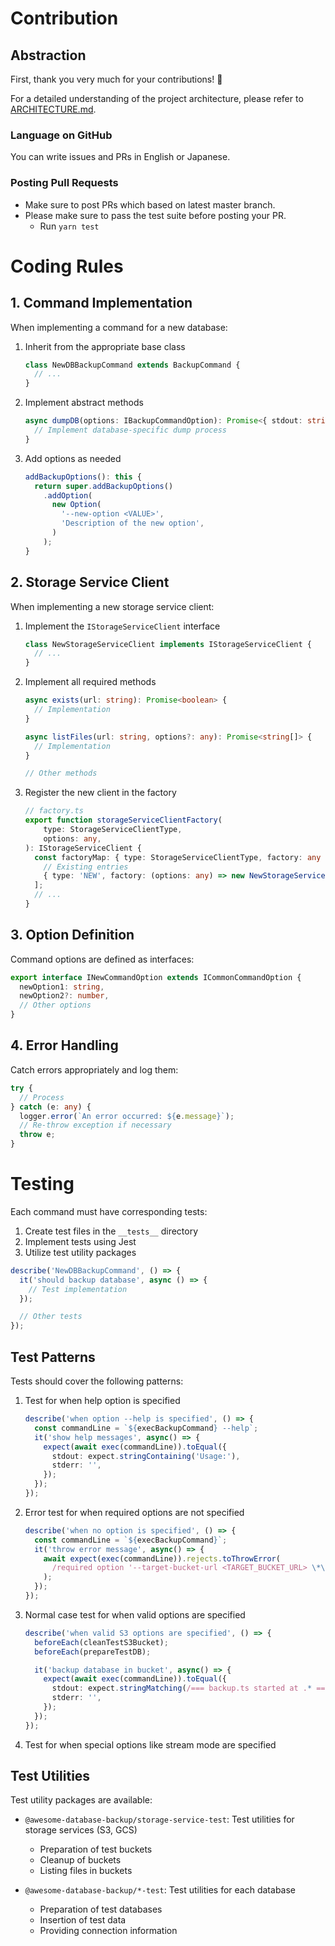 # Contribution

## Abstraction

First, thank you very much for your contributions! :tada:

For a detailed understanding of the project architecture, please refer to [ARCHITECTURE.md](./ARCHITECTURE.md).

### Language on GitHub

You can write issues and PRs in English or Japanese.

### Posting Pull Requests

* Make sure to post PRs which based on latest master branch.
* Please make sure to pass the test suite before posting your PR.
    * Run `yarn test`

# Coding Rules

## 1. Command Implementation

When implementing a command for a new database:

1. Inherit from the appropriate base class
   ```typescript
   class NewDBBackupCommand extends BackupCommand {
     // ...
   }
   ```

2. Implement abstract methods
   ```typescript
   async dumpDB(options: IBackupCommandOption): Promise<{ stdout: string, stderr: string, dbDumpFilePath: string }> {
     // Implement database-specific dump process
   }
   ```

3. Add options as needed
   ```typescript
   addBackupOptions(): this {
     return super.addBackupOptions()
       .addOption(
         new Option(
           '--new-option <VALUE>',
           'Description of the new option',
         )
       );
   }
   ```

## 2. Storage Service Client

When implementing a new storage service client:

1. Implement the `IStorageServiceClient` interface
   ```typescript
   class NewStorageServiceClient implements IStorageServiceClient {
     // ...
   }
   ```

2. Implement all required methods
   ```typescript
   async exists(url: string): Promise<boolean> {
     // Implementation
   }

   async listFiles(url: string, options?: any): Promise<string[]> {
     // Implementation
   }

   // Other methods
   ```

3. Register the new client in the factory
   ```typescript
   // factory.ts
   export function storageServiceClientFactory(
       type: StorageServiceClientType,
       options: any,
   ): IStorageServiceClient {
     const factoryMap: { type: StorageServiceClientType, factory: any }[] = [
       // Existing entries
       { type: 'NEW', factory: (options: any) => new NewStorageServiceClient(options) },
     ];
     // ...
   }
   ```

## 3. Option Definition

Command options are defined as interfaces:

```typescript
export interface INewCommandOption extends ICommonCommandOption {
  newOption1: string,
  newOption2?: number,
  // Other options
}
```

## 4. Error Handling

Catch errors appropriately and log them:

```typescript
try {
  // Process
} catch (e: any) {
  logger.error(`An error occurred: ${e.message}`);
  // Re-throw exception if necessary
  throw e;
}
```

# Testing

Each command must have corresponding tests:

1. Create test files in the `__tests__` directory
2. Implement tests using Jest
3. Utilize test utility packages

```typescript
describe('NewDBBackupCommand', () => {
  it('should backup database', async () => {
    // Test implementation
  });

  // Other tests
});
```

## Test Patterns

Tests should cover the following patterns:

1. Test for when help option is specified
   ```typescript
   describe('when option --help is specified', () => {
     const commandLine = `${execBackupCommand} --help`;
     it('show help messages', async() => {
       expect(await exec(commandLine)).toEqual({
         stdout: expect.stringContaining('Usage:'),
         stderr: '',
       });
     });
   });
   ```

2. Error test for when required options are not specified
   ```typescript
   describe('when no option is specified', () => {
     const commandLine = `${execBackupCommand}`;
     it('throw error message', async() => {
       await expect(exec(commandLine)).rejects.toThrowError(
         /required option '--target-bucket-url <TARGET_BUCKET_URL> \*\*MANDATORY\*\*' not specified/,
       );
     });
   });
   ```

3. Normal case test for when valid options are specified
   ```typescript
   describe('when valid S3 options are specified', () => {
     beforeEach(cleanTestS3Bucket);
     beforeEach(prepareTestDB);

     it('backup database in bucket', async() => {
       expect(await exec(commandLine)).toEqual({
         stdout: expect.stringMatching(/=== backup.ts started at .* ===/),
         stderr: '',
       });
     });
   });
   ```

4. Test for when special options like stream mode are specified

## Test Utilities

Test utility packages are available:

- `@awesome-database-backup/storage-service-test`: Test utilities for storage services (S3, GCS)
  - Preparation of test buckets
  - Cleanup of buckets
  - Listing files in buckets

- `@awesome-database-backup/*-test`: Test utilities for each database
  - Preparation of test databases
  - Insertion of test data
  - Providing connection information
